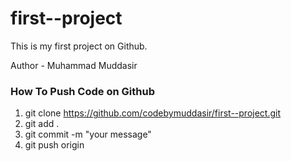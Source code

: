 # first--project
This is my first project on Github.

Author - Muhammad Muddasir


### How To Push Code on Github

1. git clone https://github.com/codebymuddasir/first--project.git
2. git add .
3. git commit -m "your message"
4. git push origin <yourbranchname>

